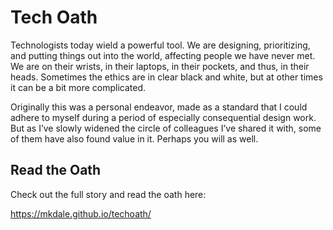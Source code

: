 # Tech Oath
Technologists today wield a powerful tool. We are designing, prioritizing, and putting things out into the world, affecting people we have never met. We are on their wrists, in their laptops, in their pockets, and thus, in their heads. Sometimes the ethics are in clear black and white, but at other times it can be a bit more complicated.

Originally this was a personal endeavor, made as a standard that I could adhere to myself during a period of especially consequential design work. But as I’ve slowly widened the circle of colleagues I’ve shared it with, some of them have also found value in it. Perhaps you will as well.

## Read the Oath
Check out the full story and read the oath here: 

https://mkdale.github.io/techoath/